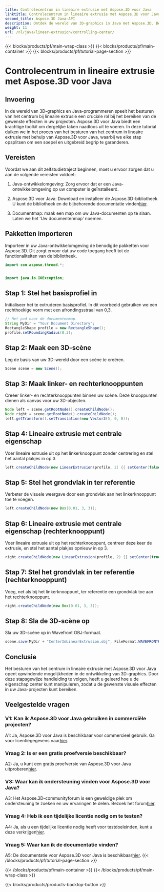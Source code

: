 ```yaml
---
title: Controlecentrum in lineaire extrusie met Aspose.3D voor Java
linktitle: Controlecentrum in lineaire extrusie met Aspose.3D voor Java
second_title: Aspose.3D Java-API
description: Ontdek de wereld van 3D-graphics in Java met Aspose.3D. Beheers moeiteloos het midden in lineaire extrusie.
weight: 11
url: /nl/java/linear-extrusion/controlling-center/
---
```


{{< blocks/products/pf/main-wrap-class >}}
{{< blocks/products/pf/main-container >}}
{{< blocks/products/pf/tutorial-page-section >}}

# Controlecentrum in lineaire extrusie met Aspose.3D voor Java

## Invoering

In de wereld van 3D-graphics en Java-programmeren speelt het besturen van het centrum bij lineaire extrusie een cruciale rol bij het bereiken van de gewenste effecten in uw projecten. Aspose.3D voor Java biedt een krachtige toolkit om dergelijke taken naadloos uit te voeren. In deze tutorial duiken we in het proces van het besturen van het centrum in lineaire extrusie met behulp van Aspose.3D voor Java, waarbij we elke stap opsplitsen om een soepel en uitgebreid begrip te garanderen.

## Vereisten

Voordat we aan dit zelfstudietraject beginnen, moet u ervoor zorgen dat u aan de volgende vereisten voldoet:

1. Java-ontwikkelomgeving: Zorg ervoor dat er een Java-ontwikkelomgeving op uw computer is geïnstalleerd.

2.  Aspose.3D voor Java: Download en installeer de Aspose.3D-bibliotheek. U kunt de bibliotheek en de bijbehorende documentatie vinden[hier](https://reference.aspose.com/3d/java/).

3. Documentmap: maak een map om uw Java-documenten op te slaan. Laten we het 'Uw documentenmap' noemen.

## Pakketten importeren

Importeer in uw Java-ontwikkelomgeving de benodigde pakketten voor Aspose.3D. Dit zorgt ervoor dat uw code toegang heeft tot de functionaliteiten van de bibliotheek.

```java
import com.aspose.threed.*;


import java.io.IOException;
```

## Stap 1: Stel het basisprofiel in

Initialiseer het te extruderen basisprofiel. In dit voorbeeld gebruiken we een rechthoekige vorm met een afrondingsstraal van 0,3.

```java
// Het pad naar de documentenmap.
String MyDir = "Your Document Directory";
RectangleShape profile = new RectangleShape();
profile.setRoundingRadius(0.3);
```

## Stap 2: Maak een 3D-scène

Leg de basis van uw 3D-wereld door een scène te creëren.

```java
Scene scene = new Scene();
```

## Stap 3: Maak linker- en rechterknooppunten

Creëer linker- en rechterknooppunten binnen uw scène. Deze knooppunten dienen als canvas voor uw 3D-objecten.

```java
Node left = scene.getRootNode().createChildNode();
Node right = scene.getRootNode().createChildNode();
left.getTransform().setTranslation(new Vector3(5, 0, 0));
```

## Stap 4: Lineaire extrusie met centrale eigenschap

Voer lineaire extrusie uit op het linkerknooppunt zonder centrering en stel het aantal plakjes in op 3.

```java
left.createChildNode(new LinearExtrusion(profile, 2) {{ setCenter(false); setSlices(3); }});
```

## Stap 5: Stel het grondvlak in ter referentie

Verbeter de visuele weergave door een grondvlak aan het linkerknooppunt toe te voegen.

```java
left.createChildNode(new Box(0.01, 3, 3));
```

## Stap 6: Lineaire extrusie met centrale eigenschap (rechterknooppunt)

Voer lineaire extrusie uit op het rechterknooppunt, centreer deze keer de extrusie, en stel het aantal plakjes opnieuw in op 3.

```java
right.createChildNode(new LinearExtrusion(profile, 2) {{ setCenter(true); setSlices(3); }});
```

## Stap 7: Stel het grondvlak in ter referentie (rechterknooppunt)

Voeg, net als bij het linkerknooppunt, ter referentie een grondvlak toe aan het rechterknooppunt.

```java
right.createChildNode(new Box(0.01, 3, 3));
```

## Stap 8: Sla de 3D-scène op

Sla uw 3D-scène op in Wavefront OBJ-formaat.

```java
scene.save(MyDir + "CenterInLinearExtrusion.obj", FileFormat.WAVEFRONTOBJ);
```

## Conclusie

Het besturen van het centrum in lineaire extrusie met Aspose.3D voor Java opent opwindende mogelijkheden in de ontwikkeling van 3D-graphics. Door deze stapsgewijze handleiding te volgen, heeft u geleerd hoe u de eigenschap center kunt manipuleren, zodat u de gewenste visuele effecten in uw Java-projecten kunt bereiken.

## Veelgestelde vragen

### V1: Kan ik Aspose.3D voor Java gebruiken in commerciële projecten?

 A1: Ja, Aspose.3D voor Java is beschikbaar voor commercieel gebruik. Ga voor licentiegegevens naar[hier](https://purchase.aspose.com/buy).

### Vraag 2: Is er een gratis proefversie beschikbaar?

 A2: Ja, u kunt een gratis proefversie van Aspose.3D voor Java uitproberen[hier](https://releases.aspose.com/).

### V3: Waar kan ik ondersteuning vinden voor Aspose.3D voor Java?

 A3: Het Aspose.3D-communityforum is een geweldige plek om ondersteuning te zoeken en uw ervaringen te delen. Bezoek het forum[hier](https://forum.aspose.com/c/3d/18).

### Vraag 4: Heb ik een tijdelijke licentie nodig om te testen?

A4: Ja, als u een tijdelijke licentie nodig heeft voor testdoeleinden, kunt u deze verkrijgen[hier](https://purchase.aspose.com/temporary-license/).

### Vraag 5: Waar kan ik de documentatie vinden?

 A5: De documentatie voor Aspose.3D voor Java is beschikbaar[hier](https://reference.aspose.com/3d/java/).
{{< /blocks/products/pf/tutorial-page-section >}}

{{< /blocks/products/pf/main-container >}}
{{< /blocks/products/pf/main-wrap-class >}}

{{< blocks/products/products-backtop-button >}}
